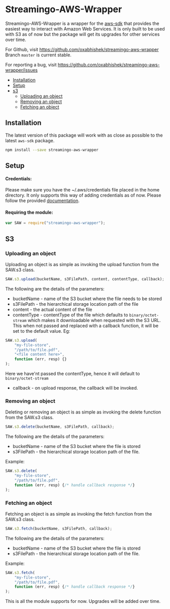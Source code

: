 



# Streamingo-AWS-Wrapper

Streamingo-AWS-Wrapper is a wrapper for the [aws-sdk](https://www.npmjs.com/package/aws-sdk) that provides the easiest way to interact with Amazon Web Services. It is only built to be used with S3 as of now but the package will get its upgrades for other services over time.

For Github, visit <https://github.com/oxabhishek/streamingo-aws-wrapper>
Branch `master` is current stable.

For reporting a bug, visit <https://github.com/oxabhishek/streamingo-aws-wrapper/issues>


- [Installation](#installation)
- [Setup](#setup)
- [s3](#indexing)
  - [Uploading an object](#uploading-an-object)
  - [Removing an object](#removing-an-object)
  - [Fetching an object](#fetching-an-object)

## Installation

The latest version of this package will work with as close as possible to the latest `aws-sdk` package.

```bash
npm install --save streamingo-aws-wrapper
```

## Setup

#### Credentials:
Please make sure you have the ~/.aws/credentials file placed in the home directory. It only supports this way of adding credentials as of now. Please follow the provided [documentation](https://docs.aws.amazon.com/sdk-for-javascript/v2/developer-guide/loading-node-credentials-shared.html).

#### Requiring the module:
```javascript
var SAW = require("streamingo-aws-wrapper");
```

## S3

### Uploading an object
Uploading an object is as simple as invoking the upload function from the SAW.s3 class.
```javascript
SAW.s3.upload(bucketName, s3FilePath, content, contentType, callback);
```
The following are the details of the parameters:
* bucketName - name of the S3 bucket where the file needs to be stored
* s3FilePath - the hierarchical storage location path of the file
* content - the actual content of the file
* contentType - contentType of the file which defaults to `binary/octet-stream` which makes it downloadable when requested with the S3 URL. This when not passed and replaced with a callback function, it will be set to the default value. Eg:
 ```javascript
 SAW.s3.upload(
	 "my-file-store",
	 "/path/to/file.pdf",
	 "<file content here>",
	 function (err, resp) {}
);
 ```
 Here we have'nt passed the contentType, hence it will default to `binary/octet-stream`
* callback - on upload response, the callback will be invoked.


### Removing an object
Deleting or removing an object is as simple as invoking the delete function from the SAW.s3 class.
```javascript
SAW.s3.delete(bucketName, s3FilePath, callback);
```
The following are the details of the parameters:
* bucketName - name of the S3 bucket where the file is stored
* s3FilePath - the hierarchical storage location path of the file.
 
 Example:
 ```javascript
 SAW.s3.delete(
	 "my-file-store",
	 "/path/to/file.pdf",
	 function (err, resp) {/* handle callback response */}
);
 ```


### Fetching an object
Fetching an object is as simple as invoking the fetch function from the SAW.s3 class.
```javascript
SAW.s3.fetch(bucketName, s3FilePath, callback);
```
The following are the details of the parameters:
* bucketName - name of the S3 bucket where the file is stored
* s3FilePath - the hierarchical storage location path of the file.
 
 Example:
 ```javascript
 SAW.s3.fetch(
	 "my-file-store",
	 "/path/to/file.pdf",
	 function (err, resp) {/* handle callback response */}
);
 ```
This is all the module supports for now. Upgrades will be added over time.
